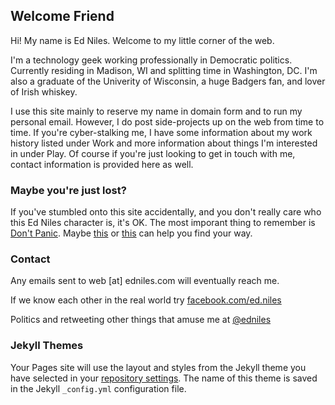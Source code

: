 ## Welcome Friend

Hi! My name is Ed Niles. Welcome to my little corner of the web.

I'm a technology geek working professionally in Democratic politics. Currently residing in Madison, WI and splitting time in Washington, DC. I'm also a graduate of the Univerity of Wisconsin, a huge Badgers fan, and lover of Irish whiskey.

I use this site mainly to reserve my name in domain form and to run my personal email. However, I do post side-projects up on the web from time to time. If you're cyber-stalking me, I have some information about my work history listed under Work and more information about things I'm interested in under Play. Of course if you're just looking to get in touch with me, contact information is provided here as well.


### Maybe you're just lost?

If you've stumbled onto this site accidentally, and you don't really care who this Ed Niles character is, it's OK. The most imporant thing to remember is [Don't Panic](http://en.wikipedia.org/wiki/Don%27t_Panic_%28The_Hitchhiker%27s_Guide_to_the_Galaxy%29#Don.27t_Panic). Maybe [this](http://maps.google.com/) or [this](http://www.dalailama.com/messages) can help you find your way.


### Contact

Any emails sent to web [at] edniles.com will eventually reach me.

If we know each other in the real world try [facebook.com/ed.niles](https://facebook.com/ed.niles)

Politics and retweeting other things that amuse me at [@edniles](https://twitter.com/EdNiles)

### Jekyll Themes

Your Pages site will use the layout and styles from the Jekyll theme you have selected in your [repository settings](https://github.com/eniles/eniles.github.io/settings). The name of this theme is saved in the Jekyll `_config.yml` configuration file.

